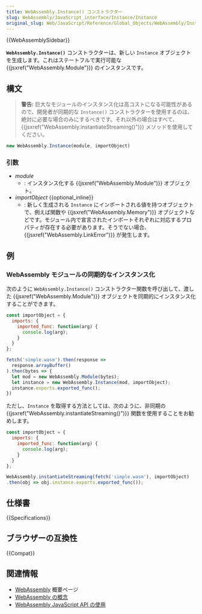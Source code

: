 ```yaml
---
title: WebAssembly.Instance() コンストラクター
slug: WebAssembly/JavaScript_interface/Instance/Instance
original_slug: Web/JavaScript/Reference/Global_Objects/WebAssembly/Instance/Instance
---
```


{{WebAssemblySidebar}}

**`WebAssembly.Instance()`** コンストラクターは、新しい `Instance` オブジェクトを生成します。これはステートフルで実行可能な {{jsxref("WebAssembly.Module")}} のインスタンスです。

## 構文

> **警告:** 巨大なモジュールのインスタンス化は高コストになる可能性があるので、開発者が同期的な `Instance()` コンストラクターを使用するのは、絶対に必要な場合のみにするべきです。それ以外の場合はすべて、{{jsxref("WebAssembly.instantiateStreaming()")}} メソッドを使用してください。

```js
new WebAssembly.Instance(module, importObject)
```

### 引数

- _module_
  - : インスタンス化する {{jsxref("WebAssembly.Module")}} オブジェクト。
- _importObject_ {{optional_inline}}
  - : 新しく生成される `Instance` にインポートされる値を持つオブジェクトで、例えば関数や {{jsxref("WebAssembly.Memory")}} オブジェクトなどです。モジュール内で宣言されたインポートそれぞれに対応するプロパティが存在する必要があります。そうでない場合、 {{jsxref("WebAssembly.LinkError")}} が発生します。

## 例

### WebAssembly モジュールの同期的なインスタンス化

次のように `WebAssembly.Instance()` コンストラクター関数を呼び出して、渡した {{jsxref("WebAssembly.Module")}} オブジェクトを同期的にインスタンス化することができます。

```js
const importObject = {
  imports: {
    imported_func: function(arg) {
      console.log(arg);
    }
  }
};

fetch('simple.wasm').then(response =>
  response.arrayBuffer()
).then(bytes => {
  let mod = new WebAssembly.Module(bytes);
  let instance = new WebAssembly.Instance(mod, importObject);
  instance.exports.exported_func();
})
```

ただし、`Instance` を取得する方法としては、次のように、非同期の {{jsxref("WebAssembly.instantiateStreaming()")}} 関数を使用することをお勧めします。

```js
const importObject = {
  imports: {
    imported_func: function(arg) {
      console.log(arg);
    }
  }
};

WebAssembly.instantiateStreaming(fetch('simple.wasm'), importObject)
.then(obj => obj.instance.exports.exported_func());
```

## 仕様書

{{Specifications}}

## ブラウザーの互換性

{{Compat}}

## 関連情報

- [WebAssembly](/ja/docs/WebAssembly) 概要ページ
- [WebAssembly の概念](/ja/docs/WebAssembly/Concepts)
- [WebAssembly JavaScript API の使用](/ja/docs/WebAssembly/Using_the_JavaScript_API)
